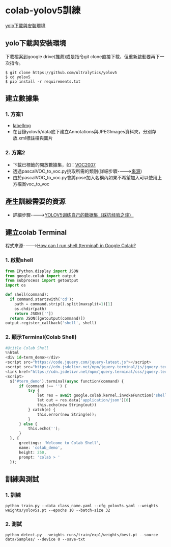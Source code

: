 # colab-yolov5訓練
[yolo下載與安裝環境](##首先下載yolov5檔案)

## yolo下載與安裝環境
下載檔案到google drive(推薦)或是指令git clone直接下載，但重新啟動要再下一次指令。
```
$ git clone https://github.com/ultralytics/yolov5
$ cd yolov5
$ pip install -r requirements.txt
```
## 建立數據集
### 1. 方案1
   - [labelImg](https://tzutalin.github.io/labelImg/)
   - 在目錄yolov5/data底下建立Annotations與JPEGImages資料夾，分別存放.xml標註檔與圖片
### 2. 方案2
   - 下載已標籤的開放數據集，如：[VOC2007](https://www.kaggle.com/zaraks/pascal-voc-2007)
   - 透過pascalVOC_to_voc.py挑取所需的類別(詳細步驟---->[來源](https://makerpro.cc/2020/01/get-specific-objects-from-voc-dataset/))
   - 由於pascalVOC_to_voc.py會將pose加入名稱內如果不希望加入可以使用上方檔案voc_to_voc
## 產生訓練需要的資源
   - 詳細步驟---->[YOLOV5训练自己的数据集（踩坑经验之谈）](https://blog.csdn.net/a_cheng_/article/details/111401500)
## 建立colab Terminal
程式來源---->[How can I run shell (terminal) in Google Colab?](https://stackoverflow.com/questions/59318692/how-can-i-run-shell-terminal-in-google-colab)
### 1. 啟動shell
```python
from IPython.display import JSON
from google.colab import output
from subprocess import getoutput
import os

def shell(command):
  if command.startswith('cd'):
    path = command.strip().split(maxsplit=1)[1]
    os.chdir(path)
    return JSON([''])
  return JSON([getoutput(command)])
output.register_callback('shell', shell)
```
### 2. 顯示Terminal(Colab Shell)
```python
#@title Colab Shell
%%html
<div id=term_demo></div>
<script src="https://code.jquery.com/jquery-latest.js"></script>
<script src="https://cdn.jsdelivr.net/npm/jquery.terminal/js/jquery.terminal.min.js"></script>
<link href="https://cdn.jsdelivr.net/npm/jquery.terminal/css/jquery.terminal.min.css" rel="stylesheet"/>
<script>
  $('#term_demo').terminal(async function(command) {
      if (command !== '') {
          try {
              let res = await google.colab.kernel.invokeFunction('shell', [command])
              let out = res.data['application/json'][0]
              this.echo(new String(out))
          } catch(e) {
              this.error(new String(e));
          }
      } else {
          this.echo('');
      }
  }, {
      greetings: 'Welcome to Colab Shell',
      name: 'colab_demo',
      height: 250,
      prompt: 'colab > '
  });
```
## 訓練與測試
### 1. 訓練
```
python train.py --data class_name.yaml --cfg yolov5s.yaml --weights weights/yolov5s.pt --epochs 10 --batch-size 32
```
### 2. 測試
```
python detect.py --weights runs/train/exp1/weights/best.pt --source data/Samples/ --device 0 --save-txt
```
